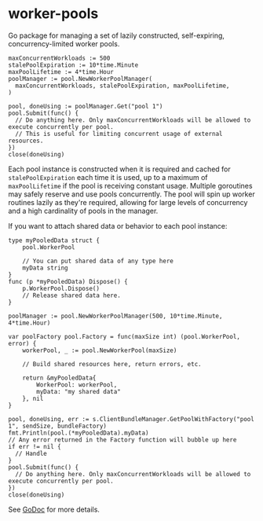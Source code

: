 # worker-pools
Go package for managing a set of lazily constructed, self-expiring, concurrency-limited worker pools.  

```
maxConcurrentWorkloads := 500
stalePoolExpiration := 10*time.Minute
maxPoolLifetime := 4*time.Hour
poolManager := pool.NewWorkerPoolManager(
  maxConcurrentWorkloads, stalePoolExpiration, maxPoolLifetime,
)

pool, doneUsing := poolManager.Get("pool 1")
pool.Submit(func() {
  // Do anything here. Only maxConcurrentWorkloads will be allowed to execute concurrently per pool.
  // This is useful for limiting concurrent usage of external resources.
})
close(doneUsing)
```

Each pool instance is constructed when it is required and cached for `stalePoolExpiration` each time it is used, up to a maximum of `maxPoolLifetime` if the pool is receiving constant usage. Multiple goroutines may safely reserve and use pools concurrently. The pool will spin up worker routines lazily as they're required, allowing for large levels of concurrency and a high cardinality of pools in the manager.

If you want to attach shared data or behavior to each pool instance:

```
type myPooledData struct {
	pool.WorkerPool

	// You can put shared data of any type here
	myData string
}
func (p *myPooledData) Dispose() {
	p.WorkerPool.Dispose()
	// Release shared data here.
}

poolManager := pool.NewWorkerPoolManager(500, 10*time.Minute, 4*time.Hour)

var poolFactory pool.Factory = func(maxSize int) (pool.WorkerPool, error) {
	workerPool, _ := pool.NewWorkerPool(maxSize)

	// Build shared resources here, return errors, etc.

	return &myPooledData{
		WorkerPool: workerPool,
		myData: "my shared data"
	}, nil
}

pool, doneUsing, err := s.ClientBundleManager.GetPoolWithFactory("pool 1", sendSize, bundleFactory)
fmt.Println(pool.(*myPooledData).myData)
// Any error returned in the Factory function will bubble up here
if err != nil {
  // Handle
}
pool.Submit(func() {
  // Do anything here. Only maxConcurrentWorkloads will be allowed to execute concurrently per pool.
})
close(doneUsing)
```

See [GoDoc](https://godoc.org/github.com/Appboy/worker-pools) for more details.
